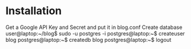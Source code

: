 # Installation
Get a Google API Key and Secret and put it in blog.conf
Create database
user@laptop:~/blog$ sudo -u postgres -i
postgres@laptop:~$ createuser blog
postgres@laptop:~$ createdb blog
postgres@laptop:~$ logout
